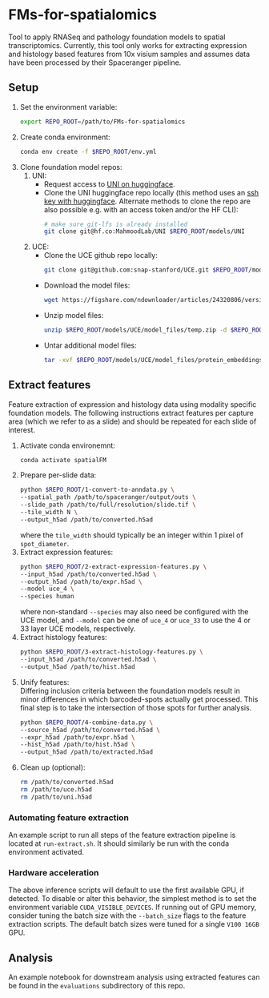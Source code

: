 # FMs-for-spatialomics
Tool to apply RNASeq and pathology foundation models to spatial transcriptomics. Currently, this tool only works for extracting expression and histology based features from 10x visium samples and assumes data have been processed by their Spaceranger pipeline.

## Setup
1. Set the environment variable:
    ```bash
    export REPO_ROOT=/path/to/FMs-for-spatialomics
    ```
1. Create conda environment:
    ```bash
    conda env create -f $REPO_ROOT/env.yml
    ```
1. Clone foundation model repos:
    1. UNI:
        * Request access to [UNI on huggingface](https://huggingface.co/MahmoodLab/UNI).
        * Clone the UNI huggingface repo locally (this method uses an [ssh key with huggingface](https://huggingface.co/settings/keys). Alternate methods to clone the repo are also possible e.g. with an access token and/or the HF CLI):
            ```bash
            # make sure git-lfs is already installed
            git clone git@hf.co:MahmoodLab/UNI $REPO_ROOT/models/UNI
            ```
    1. UCE:
        * Clone the UCE github repo locally:
            ```bash
            git clone git@github.com:snap-stanford/UCE.git $REPO_ROOT/models/UCE
            ```
        * Download the model files:
            ```bash
            wget https://figshare.com/ndownloader/articles/24320806/versions/5 -O $REPO_ROOT/models/UCE/model_files/temp.zip
            ```
        * Unzip model files:
            ```bash
            unzip $REPO_ROOT/models/UCE/model_files/temp.zip -d $REPO_ROOT/models/UCE/model_files
            ```
        * Untar additional model files:
            ```bash
            tar -xvf $REPO_ROOT/models/UCE/model_files/protein_embeddings.tar.gz -C $REPO_ROOT/models/UCE/model_files
            ```
## Extract features
Feature extraction of expression and histology data using modality specific foundation models. The following instructions extract features per capture area (which we refer to as a slide) and should be repeated for each slide of interest.
1. Activate conda environemnt:
    ```bash
    conda activate spatialFM
    ```
1. Prepare per-slide data:
    ```bash
    python $REPO_ROOT/1-convert-to-anndata.py \
    --spatial_path /path/to/spaceranger/output/outs \
    --slide_path /path/to/full/resolution/slide.tif \
    --tile_width N \
    --output_h5ad /path/to/converted.h5ad
    ```
    where the `tile_width` should typically be an integer within 1 pixel of `spot_diameter`.
1. Extract expression features:
    ```bash
    python $REPO_ROOT/2-extract-expression-features.py \
    --input_h5ad /path/to/converted.h5ad \
    --output_h5ad /path/to/expr.h5ad \
    --model uce_4 \
    --species human
    ```
    where non-standard `--species` may also need be configured with the UCE model, and `--model` can be one of `uce_4` or `uce_33` to use the 4 or 33 layer UCE models, respectively. 
1. Extract histology features:
    ```bash
    python $REPO_ROOT/3-extract-histology-features.py \
    --input_h5ad /path/to/converted.h5ad \
    --output_h5ad /path/to/hist.h5ad
    ```
1. Unify features:  
Differing inclusion criteria between the foundation models result in minor differences in which barcoded-spots actually get processed. This final step is to take the intersection of those spots for further analysis.
    ```bash
    python $REPO_ROOT/4-combine-data.py \
    --source_h5ad /path/to/converted.h5ad \
    --expr_h5ad /path/to/expr.h5ad \
    --hist_h5ad /path/to/hist.h5ad \
    --output_h5ad /path/to/extracted.h5ad
    ```
1. Clean up (optional):
    ```bash
    rm /path/to/converted.h5ad
    rm /path/to/uce.h5ad
    rm /path/to/uni.h5ad
    ```

### Automating feature extraction
An example script to run all steps of the feature extraction pipeline is located at `run-extract.sh`. It should similarly be run with the conda environment activated.

### Hardware acceleration
The above inference scripts will default to use the first available GPU, if detected. To disable or alter this behavior, the simplest method is to set the environment variable `CUDA_VISIBLE_DEVICES`. If running out of GPU memory, consider tuning the batch size with the `--batch_size` flags to the feature extraction scripts. The default batch sizes were tuned for a single `V100 16GB` GPU.

## Analysis

An example notebook for downstream analysis using extracted features can be found in the `evaluations` subdirectory of this repo.
